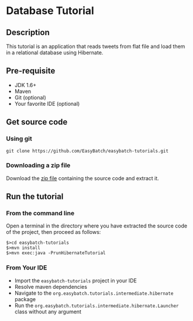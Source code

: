 # Database Tutorial

## Description

This tutorial is an application that reads tweets from flat file and load them in a relational database using Hibernate.

## Pre-requisite

* JDK 1.6+
* Maven
* Git (optional)
* Your favorite IDE (optional)

## Get source code

### Using git

`git clone https://github.com/EasyBatch/easybatch-tutorials.git`

### Downloading a zip file

Download the [zip file](https://github.com/EasyBatch/easybatch-tutorials/archive/master.zip) containing the source code and extract it.

## Run the tutorial

### From the command line

Open a terminal in the directory where you have extracted the source code of the project, then proceed as follows:

```
$>cd easybatch-tutorials
$>mvn install
$>mvn exec:java -PrunHibernateTutorial
```

### From Your IDE

* Import the `easybatch-tutorials` project in your IDE
* Resolve maven dependencies
* Navigate to the `org.easybatch.tutorials.intermediate.hibernate` package
* Run the `org.easybatch.tutorials.intermediate.hibernate.Launcher` class without any argument
